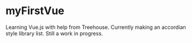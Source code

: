# myFirstVue

Learning Vue.js with help from Treehouse. Currently making an accordian style library list. Still a work in progress. 
